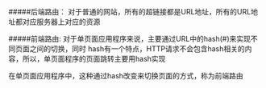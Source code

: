 #####后端路由： 
对于普通的网站，所有的超链接都是URL地址，所有的URL地址都对应服务器上对应的资源

#####前端路由: 
对于单页面应用程序来说，主要通过URL中的hash(#)来实现不同页面之间的切换，同时
hash有一个特点，HTTP请求不会包含hash相关的内容，所以，单页面程序的页面跳转主要用hash实现

在单页面应用程序中，这种通过hash改变来切换页面的方式，称为前端路由


